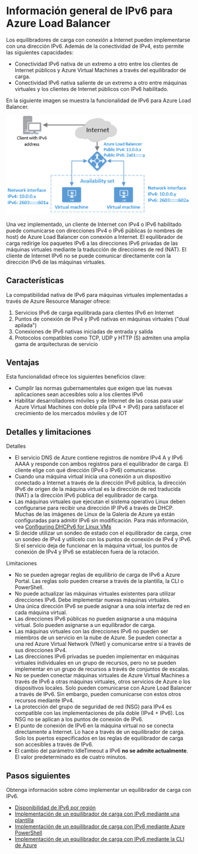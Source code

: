 <properties
    pageTitle="Información general de IPv6 para Azure Load Balancer | Microsoft Azure"
    description="Información sobre la compatibilidad de IPv6 con Azure Load Balancer y máquinas virtuales de carga equilibrada."
    services="load-balancer"
    documentationCenter="na"
    authors="sdwheeler"
    manager="carmonm"
    editor=""
    keywords="IPv6, Azure Load Balancer, pila doble, dirección ip pública, ipv6 nativo, móvil, iot"
/>
<tags
    ms.service="load-balancer"
    ms.devlang="na"
    ms.topic="article"
    ms.tgt_pltfrm="na"
    ms.workload="infrastructure-services"
    ms.date="09/14/2016"
    ms.author="sewhee"
/>


# <a name="overview-of-ipv6-for-azure-load-balancer"></a>Información general de IPv6 para Azure Load Balancer

Los equilibradores de carga con conexión a Internet pueden implementarse con una dirección IPv6. Además de la conectividad de IPv4, esto permite las siguientes capacidades:

* Conectividad IPv6 nativa de un extremo a otro entre los clientes de Internet públicos y Azure Virtual Machines a través del equilibrador de carga.
* Conectividad IPv6 nativa saliente de un extremo a otro entre máquinas virtuales y los clientes de Internet públicos con IPv6 habilitado.

En la siguiente imagen se muestra la funcionalidad de IPv6 para Azure Load Balancer.

![Azure Load Balancer con IPv6](./media/load-balancer-ipv6-overview/load-balancer-ipv6.png)

Una vez implementado, un cliente de Internet con IPv4 o IPv6 habilitado puede comunicarse con direcciones IPv4 o IPv6 públicas (o nombres de host) de Azure Load Balancer con conexión a Internet. El equilibrador de carga redirige los paquetes IPv6 a las direcciones IPv6 privadas de las máquinas virtuales mediante la traducción de direcciones de red (NAT). El cliente de Internet IPv6 no se puede comunicar directamente con la dirección IPv6 de las máquinas virtuales.

## <a name="features"></a>Características

La compatibilidad nativa de IPv6 para máquinas virtuales implementadas a través de Azure Resource Manager ofrece:

1. Servicios IPv6 de carga equilibrada para clientes IPv6 en Internet
2. Puntos de conexión de IPv4 y IPv6 nativas en máquinas virtuales ("dual apilada")
3. Conexiones de IPv6 nativas iniciadas de entrada y salida
4. Protocolos compatibles como TCP, UDP y HTTP (S) admiten una amplia gama de arquitecturas de servicio

## <a name="benefits"></a>Ventajas

Esta funcionalidad ofrece los siguientes beneficios clave:

* Cumplir las normas gubernamentales que exigen que las nuevas aplicaciones sean accesibles solo a los clientes IPv6
* Habilitar desarrolladores móviles y de Internet de las cosas para usar Azure Virtual Machines con doble pila (IPv4 + IPv6) para satisfacer el crecimiento de los mercados móviles y de IOT

## <a name="details-and-limitations"></a>Detalles y limitaciones

Detalles

* El servicio DNS de Azure contiene registros de nombre IPv4 A y IPv6 AAAA y responde con ambos registros para el equilibrador de carga. El cliente elige con qué dirección (IPv4 o IPv6) comunicarse.
* Cuando una máquina virtual inicia una conexión a un dispositivo conectado a Internet a través de la dirección IPv6 pública, la dirección IPv6 de origen de la máquina virtual es la dirección de red traducida (NAT) a la dirección IPv6 pública del equilibrador de carga.
* Las máquinas virtuales que ejecutan el sistema operativo Linux deben configurarse para recibir una dirección IP IPv6 a través de DHCP. Muchas de las imágenes de Linux de la Galería de Azure ya están configuradas para admitir IPv6 sin modificación. Para más información, vea [Configuring DHCPv6 for Linux VMs](load-balancer-ipv6-for-linux.md)
* Si decide utilizar un sondeo de estado con el equilibrador de carga, cree un sondeo de IPv4 y utilícelo con los puntos de conexión de IPv4 y IPv6. Si el servicio deja de funcionar en la máquina virtual, los puntos de conexión de IPv4 y IPv6 se establecen fuera de la rotación.

Limitaciones

* No se pueden agregar reglas de equilibrio de carga de IPv6 a Azure Portal. Las reglas solo pueden crearse a través de la plantilla, la CLI o PowerShell.
* No puede actualizar las máquinas virtuales existentes para utilizar direcciones IPv6. Debe implementar nuevas máquinas virtuales.
* Una única dirección IPv6 se puede asignar a una sola interfaz de red en cada máquina virtual.
* Las direcciones IPv6 públicas no pueden asignarse a una máquina virtual. Solo pueden asignarse a un equilibrador de carga.
* Las máquinas virtuales con las direcciones IPv6 no pueden ser miembros de un servicio en la nube de Azure. Se pueden conectar a una red Azure Virtual Network (VNet) y comunicarse entre sí a través de sus direcciones IPv4.
* Las direcciones IPv6 privadas se pueden implementar en máquinas virtuales individuales en un grupo de recursos, pero no se pueden implementar en un grupo de recursos a través de conjuntos de escalas.
* No se pueden conectar máquinas virtuales de Azure Virtual Machines a través de IPv6 a otras máquinas virtuales, otros servicios de Azure o los dispositivos locales. Solo pueden comunicarse con Azure Load Balancer a través de IPv6. Sin embargo, pueden comunicarse con estos otros recursos mediante IPv4.
* La protección del grupo de seguridad de red (NSG) para IPv4 es compatible con las implementaciones de pila doble (IPv4 + IPv6). Los NSG no se aplican a los puntos de conexión de IPv6.
* El punto de conexión de IPv6 en la máquina virtual no se conecta directamente a Internet. Lo hace a través de un equilibrador de carga. Solo los puertos especificados en las reglas de equilibrador de carga son accesibles a través de IPv6.
* El cambio del parámetro IdleTimeout a IPv6 **no se admite actualmente**. El valor predeterminado es de cuatro minutos.

## <a name="next-steps"></a>Pasos siguientes

Obtenga información sobre cómo implementar un equilibrador de carga con IPv6.

* [Disponibilidad de IPv6 por región](https://go.microsoft.com/fwlink/?linkid=828357)
* [Implementación de un equilibrador de carga con IPv6 mediante una plantilla](load-balancer-ipv6-internet-template.md)
* [Implementación de un equilibrador de carga con IPv6 mediante Azure PowerShell](load-balancer-ipv6-internet-ps.md)
* [Implementación de un equilibrador de carga con IPv6 mediante la CLI de Azure](load-balancer-ipv6-internet-cli.md)



<!--HONumber=Oct16_HO2-->


